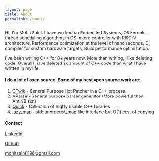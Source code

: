 ```yaml
---
layout: page
title: About
permalink: /about/
---
```


Hi, I'm Mohit Saini. I have worked on Embedded Systems, OS kernels, thread
scheduling algorithms in OS, micro controller with RISC-V architecture, Performance optimization at the level of nano seconds, C compiler for custom hardware targets, Build performance optimization.

I've been writing C++ for 8+ years now. More than writing, I like
 deleting code. Overall I have deleted 2x amount of C++ code
than what I have written in my life.

#### I do a lot of open source. Some of my best open source work are:


1. [CTwik](https://mohitmv.github.io/blog/CTwik-General-Purpose-Hot-Patcher-For-Cpp) - General Purpose Hot Patcher in a C++ process
2. [AParse](https://github.com/mohitmv/aparse) - General purpose parser generator (More powerful than Antlr/Bison)
3. [Quick](https://github.com/mohitmv/quick) - Collection of highly usable C++ libraries
4. [lazy_map](https://github.com/mohitmv/lazy_map) - std::unordered_map like interface but O(1) cost of copying


#### Contact

[LinkedIn](https://www.linkedin.com/in/mohit-saini-v2/)

[Github](https://github.com/mohitmv)

[mohitsaini1196@gmail.com](mailto:mohitsaini1196@gmail.com)
